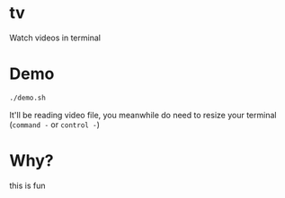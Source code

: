 # tv

Watch videos in terminal

# Demo

```bash
./demo.sh
```

It'll be reading video file, you meanwhile do need to resize your terminal (`command -` or `control -`)

# Why?

this is fun